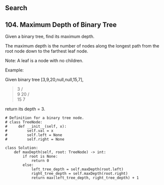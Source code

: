﻿## Search 

## 104. Maximum Depth of Binary Tree

Given a binary tree, find its maximum depth.

The maximum depth is the number of nodes along the longest path from the root node down to the farthest leaf node.

Note: A leaf is a node with no children.

Example:

Given binary tree [3,9,20,null,null,15,7],
>    3
>   / \
>  9  20
>    /  \
>   15   7

return its depth = 3.
```
# Definition for a binary tree node.
# class TreeNode:
#     def __init__(self, x):
#         self.val = x
#         self.left = None
#         self.right = None

class Solution:
    def maxDepth(self, root: TreeNode) -> int:
        if root is None: 
            return 0
        else: 
            left_tree_depth = self.maxDepth(root.left)
            right_tree_depth = self.maxDepth(root.right)
            return max(left_tree_depth, right_tree_depth) + 1

```

